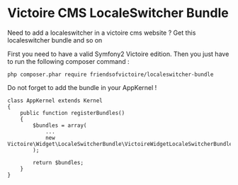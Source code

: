 Victoire CMS LocaleSwitcher Bundle
============

Need to add a localeswitcher in a victoire cms website ?
Get this localeswitcher bundle and so on

First you need to have a valid Symfony2 Victoire edition.
Then you just have to run the following composer command :

    php composer.phar require friendsofvictoire/localeswitcher-bundle

Do not forget to add the bundle in your AppKernel !

    class AppKernel extends Kernel
    {
        public function registerBundles()
        {
            $bundles = array(
                ...
                new Victoire\Widget\LocaleSwitcherBundle\VictoireWidgetLocaleSwitcherBundle(),
            );

            return $bundles;
        }
    }
